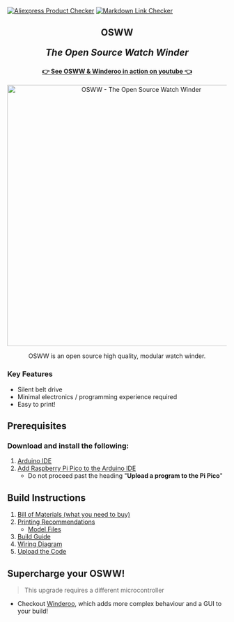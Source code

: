[![Aliexpress Product Checker](https://github.com/mwood77/osww/actions/workflows/selenium-web.yml/badge.svg)](https://github.com/mwood77/osww/actions/workflows/selenium-web.yml)
[![Markdown Link Checker](https://github.com/mwood77/osww/actions/workflows/lint-markdown.yml/badge.svg)](https://github.com/mwood77/osww/actions/workflows/lint-markdown.yml)

<div align="center">  
  <h2>
    OSWW
    <p><i>The Open Source Watch Winder</i></p>
  </h2>
</div>

<div align="center">
  <a href="https://www.youtube.com/watch?v=BJKpY6Zp8BI" target="_blank"><strong>👉 See OSWW & Winderoo in action on youtube 👈</strong></a>
  <br>
  <br>
  <img src="./instructions/images/splash-image.jpg" alt="OSWW - The Open Source Watch Winder" width="600">
  <br>
  <p>
    OSWW is an open source high quality, modular watch winder.
  </p>
</div>


### Key Features
* Silent belt drive
* Minimal electronics / programming experience required
* Easy to print!


## Prerequisites

### Download and install the following:
1. [Arduino IDE](https://www.arduino.cc/en/software)
1. [Add Raspberry Pi Pico to the Arduino IDE](https://www.upesy.com/blogs/tutorials/install-raspberry-pi-pico-on-arduino-ide-software)
   - Do not proceed past the heading "**Upload a program to the Pi Pico**"

## Build Instructions
1. [Bill of Materials (what you need to buy)](./instructions/bom-requirements.md)
1. [Printing Recommendations](./instructions/printing-recommendations.md)
   - [Model Files](./models)
1. [Build Guide](./instructions/build-guide.md)
1. [Wiring Diagram](./instructions/wiring-diagram.md)
1. [Upload the Code](./instructions/upload-code.md)

## Supercharge your OSWW!
> This upgrade requires a different microcontroller
- Checkout [Winderoo](https://github.com/mwood77/winderoo), which adds more complex behaviour and a GUI to your build!
